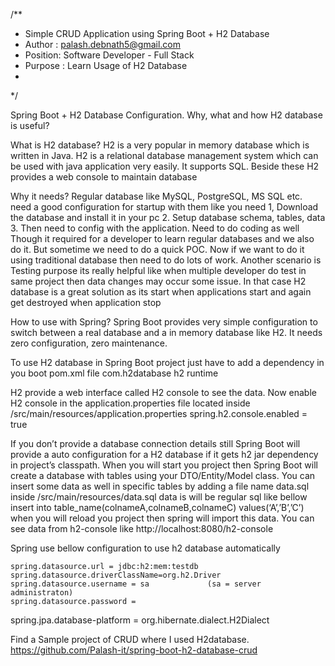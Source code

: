 /**
* Simple CRUD Application using Spring Boot + H2 Database
* Author : palash.debnath5@gmail.com
* Position: Software Developer - Full Stack
* Purpose : Learn Usage of H2 Database
*
*/

Spring Boot + H2 Database Configuration. Why, what and how H2 database is useful?

What is H2 database?
	H2 is a very popular in memory database which is written in Java. H2 is a relational database management system which can be used with java application very easily. It supports SQL. Beside these H2 provides a web console to maintain database

Why it needs?
	Regular database like MySQL, PostgreSQL, MS SQL etc. need a good configuration for startup with them like you need 
1,	Download the database and install it in your pc
2.	Setup database schema, tables, data 
3.	Then need to config with the application. Need to do coding as well
Though it required for a developer to learn regular databases and we also do it. But sometime we need to do a quick POC. Now if we want to do it using traditional database then need to do lots of work. Another scenario is Testing purpose its really helpful like when multiple developer do test in same project then data changes may occur some issue. In that case H2 database is a great solution as its start when applications start and again get destroyed when application stop

How to use with Spring?
	Spring Boot provides very simple configuration to switch between a real database and a in memory database like H2. It needs zero configuration, zero maintenance.

To use H2 database in  Spring Boot project just have to add a dependency in you boot pom.xml file
	<dependency>
		<groupId>com.h2database</groupId>
		<artifactId>h2</artifactId>
		<scope>runtime</scope>
</dependency>

H2 provide a web interface called H2 console to see the data. 
Now enable H2 console in the application.properties file located inside /src/main/resources/application.properties
spring.h2.console.enabled = true

If you don’t provide a database connection details still Spring Boot will provide a auto configuration for a H2 database if it gets h2 jar dependency in project’s classpath. When you will start you project then Spring Boot will create a database with tables using your DTO/Entity/Model class. You can insert some data as well in specific tables by adding a file name data.sql inside /src/main/resources/data.sql  data is will be regular sql like bellow
insert into table_name(colnameA,colnameB,colnameC) values(‘A’,’B’,’C’)
when you will reload you project then spring will import this data. You can see data from h2-console like http://localhost:8080/h2-console

Spring use bellow configuration to use h2 database automatically

	spring.datasource.url = jdbc:h2:mem:testdb
	spring.datasource.driverClassName=org.h2.Driver
	spring.datasource.username = sa				(sa = server administraton)
	spring.datasource.password = 

spring.jpa.database-platform = org.hibernate.dialect.H2Dialect



Find a Sample project of CRUD where I used H2database. 
https://github.com/Palash-it/spring-boot-h2-database-crud
